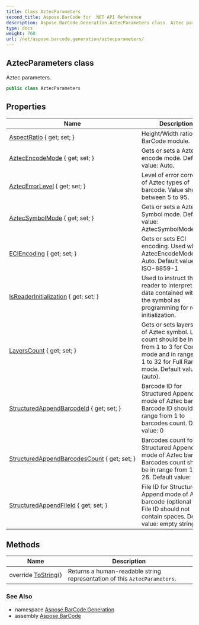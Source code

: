 ```yaml
---
title: Class AztecParameters
second_title: Aspose.BarCode for .NET API Reference
description: Aspose.BarCode.Generation.AztecParameters class. Aztec parameters
type: docs
weight: 760
url: /net/aspose.barcode.generation/aztecparameters/
---
```

## AztecParameters class

Aztec parameters.

```csharp
public class AztecParameters
```

## Properties

| Name | Description |
| --- | --- |
| [AspectRatio](../../aspose.barcode.generation/aztecparameters/aspectratio/) { get; set; } | Height/Width ratio of 2D BarCode module. |
| [AztecEncodeMode](../../aspose.barcode.generation/aztecparameters/aztecencodemode/) { get; set; } | Gets or sets a Aztec encode mode. Default value: Auto. |
| [AztecErrorLevel](../../aspose.barcode.generation/aztecparameters/aztecerrorlevel/) { get; set; } | Level of error correction of Aztec types of barcode. Value should between 5 to 95. |
| [AztecSymbolMode](../../aspose.barcode.generation/aztecparameters/aztecsymbolmode/) { get; set; } | Gets or sets a Aztec Symbol mode. Default value: AztecSymbolMode.Auto. |
| [ECIEncoding](../../aspose.barcode.generation/aztecparameters/eciencoding/) { get; set; } | Gets or sets ECI encoding. Used when AztecEncodeMode is Auto. Default value: ISO-8859-1 |
| [IsReaderInitialization](../../aspose.barcode.generation/aztecparameters/isreaderinitialization/) { get; set; } | Used to instruct the reader to interpret the data contained within the symbol as programming for reader initialization. |
| [LayersCount](../../aspose.barcode.generation/aztecparameters/layerscount/) { get; set; } | Gets or sets layers count of Aztec symbol. Layers count should be in range from 1 to 3 for Compact mode and in range from 1 to 32 for Full Range mode. Default value: 0 (auto). |
| [StructuredAppendBarcodeId](../../aspose.barcode.generation/aztecparameters/structuredappendbarcodeid/) { get; set; } | Barcode ID for Structured Append mode of Aztec barcode. Barcode ID should be in range from 1 to barcodes count. Default value: 0 |
| [StructuredAppendBarcodesCount](../../aspose.barcode.generation/aztecparameters/structuredappendbarcodescount/) { get; set; } | Barcodes count for Structured Append mode of Aztec barcode. Barcodes count should be in range from 1 to 26. Default value: 0 |
| [StructuredAppendFileId](../../aspose.barcode.generation/aztecparameters/structuredappendfileid/) { get; set; } | File ID for Structured Append mode of Aztec barcode (optional field). File ID should not contain spaces. Default value: empty string |

## Methods

| Name | Description |
| --- | --- |
| override [ToString](../../aspose.barcode.generation/aztecparameters/tostring/)() | Returns a human-readable string representation of this `AztecParameters`. |

### See Also

* namespace [Aspose.BarCode.Generation](../../aspose.barcode.generation/)
* assembly [Aspose.BarCode](../../)


